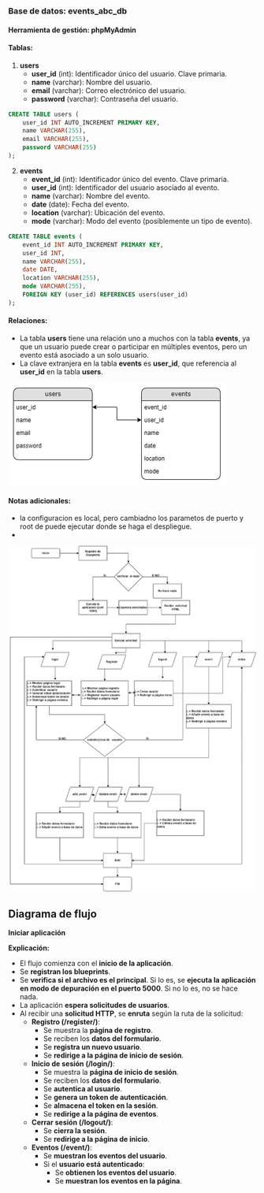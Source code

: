 

### Base de datos: events_abc_db

#### Herramienta de gestión: phpMyAdmin

#### Tablas:

1. **users**
   - **user_id** (int): Identificador único del usuario. Clave primaria.
   - **name** (varchar): Nombre del usuario.
   - **email** (varchar): Correo electrónico del usuario.
   - **password** (varchar): Contraseña del usuario.

```sql
CREATE TABLE users (
    user_id INT AUTO_INCREMENT PRIMARY KEY,
    name VARCHAR(255),
    email VARCHAR(255),
    password VARCHAR(255)
);
```

2. **events**
   - **event_id** (int): Identificador único del evento. Clave primaria.
   - **user_id** (int): Identificador del usuario asociado al evento.
   - **name** (varchar): Nombre del evento.
   - **date** (date): Fecha del evento.
   - **location** (varchar): Ubicación del evento.
   - **mode** (varchar): Modo del evento (posiblemente un tipo de evento).

```sql
CREATE TABLE events (
    event_id INT AUTO_INCREMENT PRIMARY KEY,
    user_id INT,
    name VARCHAR(255),
    date DATE,
    location VARCHAR(255),
    mode VARCHAR(255),
    FOREIGN KEY (user_id) REFERENCES users(user_id)
);
```

#### Relaciones:

- La tabla **users** tiene una relación uno a muchos con la tabla **events**, ya que un usuario puede crear o participar en múltiples eventos, pero un evento está asociado a un solo usuario.
- La clave extranjera en la tabla **events** es **user_id**, que referencia al **user_id** en la tabla **users**.

![base de datos](static/images/db.png)

#### Notas adicionales:

- la configuracion es local, pero cambiadno los parametos de puerto y root de puede ejecutar donde se haga el despliegue.
- 





![Diagrama de flujo](static/images/flow.png)



## Diagrama de flujo

**Iniciar aplicación**

**Explicación:**

* El flujo comienza con el **inicio de la aplicación**.
* Se **registran los blueprints**.
* Se **verifica si el archivo es el principal**. Si lo es, se **ejecuta la aplicación en modo de depuración en el puerto 5000**. Si no lo es, no se hace nada.
* La aplicación **espera solicitudes de usuarios**.
* Al recibir una **solicitud HTTP**, se **enruta** según la ruta de la solicitud:
    * **Registro (/register/)**:
        * Se muestra la **página de registro**.
        * Se reciben los **datos del formulario**.
        * Se **registra un nuevo usuario**.
        * Se **redirige a la página de inicio de sesión**.
    * **Inicio de sesión (/login/)**:
        * Se muestra la **página de inicio de sesión**.
        * Se reciben los **datos del formulario**.
        * Se **autentica al usuario**.
        * Se **genera un token de autenticación**.
        * Se **almacena el token en la sesión**.
        * Se **redirige a la página de eventos**.
    * **Cerrar sesión (/logout/)**:
        * Se **cierra la sesión**.
        * Se **redirige a la página de inicio**.
    * **Eventos (/event/)**:
        * Se **muestran los eventos del usuario**.
        * Si el **usuario está autenticado**:
            * Se **obtienen los eventos del usuario**.
            * Se **muestran los eventos en la página**.
        